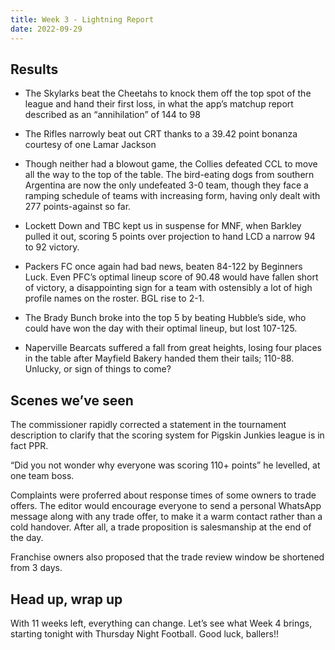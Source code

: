 ```yaml
---
title: Week 3 - Lightning Report
date: 2022-09-29
---
```


## Results

 + The Skylarks beat the Cheetahs to knock them off the top spot of the league and hand their first loss, in what the app’s matchup report described as an “annihilation” of 144 to 98

 + The Rifles narrowly beat out CRT thanks to a 39.42 point bonanza courtesy of one Lamar Jackson

 + Though neither had a blowout game, the Collies defeated CCL to move all the way to the top of the table. The bird-eating dogs from southern Argentina are now the only undefeated 3-0 team, though they face a ramping schedule of teams with increasing form, having only dealt with 277 points-against so far. 

 + Lockett Down and TBC kept us in suspense for MNF, when Barkley pulled it out, scoring 5 points over projection to hand LCD a narrow 94 to 92 victory. 

 + Packers FC once again had bad news, beaten 84-122 by Beginners Luck. Even PFC’s optimal lineup score of 90.48 would have fallen short of victory, a disappointing sign for a team with ostensibly a lot of high profile names on the roster. BGL rise to 2-1. 

 + The Brady Bunch broke into the top 5 by beating Hubble’s side, who could have won the day with their optimal lineup, but lost 107-125. 

 + Naperville Bearcats suffered a fall from great heights, losing four places in the table after Mayfield Bakery handed them their tails; 110-88. Unlucky, or sign of things to come?

## Scenes we’ve seen

The commissioner rapidly corrected a statement in the tournament description to clarify that the scoring system for Pigskin Junkies league is in fact PPR. 

“Did you not wonder why everyone was scoring 110+ points” he levelled, at one team boss. 

Complaints were proferred about response times of some owners to trade offers. The editor would encourage everyone to send a personal WhatsApp message along with any trade offer, to make it a warm contact rather than a cold handover. After all, a trade proposition is salesmanship at the end of the day. 

Franchise owners also proposed that the trade review window be shortened from 3 days. 

## Head up, wrap up

With 11 weeks left, everything can change. Let’s see what Week 4 brings, starting tonight with Thursday Night Football. Good luck, ballers!!